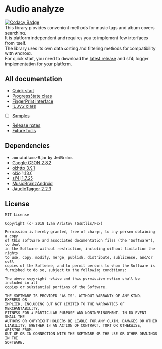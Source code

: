 # Audio analyze 
[![Codacy Badge](https://api.codacy.com/project/badge/Grade/2a5ff1dee06f40e8a7a38149f8888f80)](https://www.codacy.com/app/apostrof1995/AudioAnalyze?utm_source=github.com&amp;utm_medium=referral&amp;utm_content=Ssstlis/AudioAnalyze&amp;utm_campaign=Badge_Grade)
<br>This library provides convenient methods for music tags and album covers searching.<br>
It is platform independent and requires you to implement few interfaces from itself.<br>
The library uses its own data sorting and filtering methods for compatibility with Android.<br>
For quick start, you need to download the [latest release](https://github.com/Ssstlis/AudioAnalyze/releases/latest) and slf4j logger implementation for your platform.<br>

## All documentation
- [Quick start](QuickStart.md)
- [ProgressState class](ProgressState.md)
- [FingerPrint interface](FingerPrint.md)
- [ID3V2 class](ID3V2.md)
- [ ] [Samples](Samples.md)
- [Release notes](Release_notes.md)
- [Future tools](Future.md)

## Dependencies
- annotations-8.jar by JetBrains
- [Google GSON 2.8.2](https://github.com/google/gson/releases/)
- [okhttp 3.9.1](https://github.com/square/okhttp/releases/)
- [okio 1.13.0](https://github.com/square/okio/releases/)
- [slf4j 1.7.25](https://www.slf4j.org/dist/slf4j-1.7.25.zip)
- [MusicBrainzAndroid](https://github.com/Ssstlis/AudioAnalyze/releases/download/v1.0.0/MusicBrainzAndroid.jar)
- [JAudioTagger 2.2.3](https://github.com/Ssstlis/AudioAnalyze/releases/download/v1.0.0/jaudiotagger-2.2.3.jar)

## License
````
MIT License

Copyright (c) 2018 Ivan Aristov (Ssstlis/Fox)

Permission is hereby granted, free of charge, to any person obtaining a copy
of this software and associated documentation files (the "Software"), to deal
in the Software without restriction, including without limitation the rights
to use, copy, modify, merge, publish, distribute, sublicense, and/or sell
copies of the Software, and to permit persons to whom the Software is
furnished to do so, subject to the following conditions:

The above copyright notice and this permission notice shall be included in all
copies or substantial portions of the Software.

THE SOFTWARE IS PROVIDED "AS IS", WITHOUT WARRANTY OF ANY KIND, EXPRESS OR
IMPLIED, INCLUDING BUT NOT LIMITED TO THE WARRANTIES OF MERCHANTABILITY,
FITNESS FOR A PARTICULAR PURPOSE AND NONINFRINGEMENT. IN NO EVENT SHALL THE
AUTHORS OR COPYRIGHT HOLDERS BE LIABLE FOR ANY CLAIM, DAMAGES OR OTHER
LIABILITY, WHETHER IN AN ACTION OF CONTRACT, TORT OR OTHERWISE, ARISING FROM,
OUT OF OR IN CONNECTION WITH THE SOFTWARE OR THE USE OR OTHER DEALINGS IN THE
SOFTWARE.
````